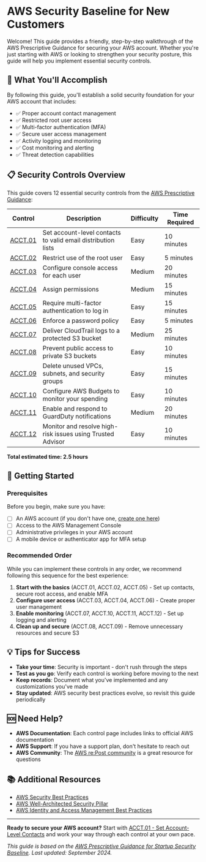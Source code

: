 # AWS Security Baseline for New Customers

Welcome! This guide provides a friendly, step-by-step walkthrough of the AWS Prescriptive Guidance for securing your AWS account. Whether you're just starting with AWS or looking to strengthen your security posture, this guide will help you implement essential security controls.

## 🎯 What You'll Accomplish

By following this guide, you'll establish a solid security foundation for your AWS account that includes:

- ✅ Proper account contact management
- ✅ Restricted root user access
- ✅ Multi-factor authentication (MFA)
- ✅ Secure user access management
- ✅ Activity logging and monitoring
- ✅ Cost monitoring and alerting
- ✅ Threat detection capabilities

## 📋 Security Controls Overview

This guide covers 12 essential security controls from the [AWS Prescriptive Guidance](https://docs.aws.amazon.com/prescriptive-guidance/latest/aws-startup-security-baseline/controls-acct.html):

| Control | Description | Difficulty | Time Required |
|---------|-------------|------------|---------------|
| [ACCT.01](./acct-01.md) | Set account-level contacts to valid email distribution lists | Easy | 10 minutes |
| [ACCT.02](./acct-02.md) | Restrict use of the root user | Easy | 5 minutes |
| [ACCT.03](./acct-03.md) | Configure console access for each user | Medium | 20 minutes |
| [ACCT.04](./acct-04.md) | Assign permissions | Medium | 15 minutes |
| [ACCT.05](./acct-05.md) | Require multi-factor authentication to log in | Easy | 15 minutes |
| [ACCT.06](./acct-06.md) | Enforce a password policy | Easy | 5 minutes |
| [ACCT.07](./acct-07.md) | Deliver CloudTrail logs to a protected S3 bucket | Medium | 25 minutes |
| [ACCT.08](./acct-08.md) | Prevent public access to private S3 buckets | Easy | 10 minutes |
| [ACCT.09](./acct-09.md) | Delete unused VPCs, subnets, and security groups | Easy | 15 minutes |
| [ACCT.10](./acct-10.md) | Configure AWS Budgets to monitor your spending | Easy | 10 minutes |
| [ACCT.11](./acct-11.md) | Enable and respond to GuardDuty notifications | Medium | 20 minutes |
| [ACCT.12](./acct-12.md) | Monitor and resolve high-risk issues using Trusted Advisor | Easy | 10 minutes |

**Total estimated time: 2.5 hours**

## 🚀 Getting Started

### Prerequisites

Before you begin, make sure you have:

- [ ] An AWS account (if you don't have one, [create one here](https://aws.amazon.com/free/))
- [ ] Access to the AWS Management Console
- [ ] Administrative privileges in your AWS account
- [ ] A mobile device or authenticator app for MFA setup

### Recommended Order

While you can implement these controls in any order, we recommend following this sequence for the best experience:

1. **Start with the basics** (ACCT.01, ACCT.02, ACCT.05) - Set up contacts, secure root access, and enable MFA
2. **Configure user access** (ACCT.03, ACCT.04, ACCT.06) - Create proper user management
3. **Enable monitoring** (ACCT.07, ACCT.10, ACCT.11, ACCT.12) - Set up logging and alerting
4. **Clean up and secure** (ACCT.08, ACCT.09) - Remove unnecessary resources and secure S3

## 💡 Tips for Success

- **Take your time**: Security is important - don't rush through the steps
- **Test as you go**: Verify each control is working before moving to the next
- **Keep records**: Document what you've implemented and any customizations you've made
- **Stay updated**: AWS security best practices evolve, so revisit this guide periodically

## 🆘 Need Help?

- **AWS Documentation**: Each control page includes links to official AWS documentation
- **AWS Support**: If you have a support plan, don't hesitate to reach out
- **AWS Community**: The [AWS re:Post community](https://repost.aws/) is a great resource for questions

## 📚 Additional Resources

- [AWS Security Best Practices](https://docs.aws.amazon.com/security/)
- [AWS Well-Architected Security Pillar](https://docs.aws.amazon.com/wellarchitected/latest/security-pillar/)
- [AWS Identity and Access Management Best Practices](https://docs.aws.amazon.com/IAM/latest/UserGuide/best-practices.html)

---

**Ready to secure your AWS account?** Start with [ACCT.01 - Set Account-Level Contacts](./acct-01.md) and work your way through each control at your own pace.

*This guide is based on the [AWS Prescriptive Guidance for Startup Security Baseline](https://docs.aws.amazon.com/prescriptive-guidance/latest/aws-startup-security-baseline/controls-acct.html). Last updated: September 2024.*
